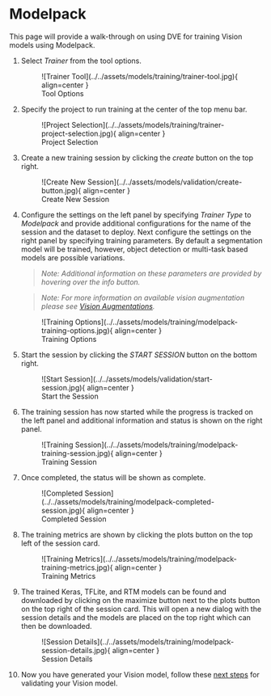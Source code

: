 # Modelpack

This page will provide a walk-through on using DVE for training Vision models using Modelpack.

1. Select *Trainer* from the tool options. 

    <figure markdown="span">
    ![Trainer Tool](../../assets/models/training/trainer-tool.jpg){ align=center }
    <figcaption>Tool Options</figcaption>
    </figure>

2. Specify the project to run training at the center of the top menu bar.

    <figure markdown="span">
    ![Project Selection](../../assets/models/training/trainer-project-selection.jpg){ align=center }
    <figcaption>Project Selection</figcaption>
    </figure>

3. Create a new training session by clicking the *create* button on the top right.

    <figure markdown="span">
	![Create New Session](../../assets/models/validation/create-button.jpg){ align=center }
	<figcaption>Create New Session</figcaption>
	</figure>

4. Configure the settings on the left panel by specifying *Trainer Type* to *Modelpack* and provide additional configurations for the name of the session and the dataset to deploy. Next configure the settings on the right panel by specifying training parameters. By default a segmentation model will be trained, however, object detection or multi-task based models are possible variations. 

    > *Note:* 
	> *Additional information on these parameters are provided by hovering over the info button.* 

    > *Note:*
    > *For more information on available vision augmentation please see [Vision Augmentations](../augmentations.md).*

    <figure markdown="span">
    ![Training Options](../../assets/models/training/modelpack-training-options.jpg){ align=center }
    <figcaption>Training Options</figcaption>
    </figure>

5. Start the session by clicking the *START SESSION* button on the bottom right.

    <figure markdown="span">
	![Start Session](../../assets/models/validation/start-session.jpg){ align=center }
	<figcaption>Start the Session</figcaption>
	</figure>

6. The training session has now started while the progress is tracked on the left panel and additional information and status is shown on the right panel.

    <figure markdown="span">
    ![Training Session](../../assets/models/training/modelpack-training-session.jpg){ align=center }
    <figcaption>Training Session</figcaption>
    </figure>

7. Once completed, the status will be shown as complete.

    <figure markdown="span">
    ![Completed Session](../../assets/models/training/modelpack-completed-session.jpg){ align=center }
    <figcaption>Completed Session</figcaption>
    </figure>

8. The training metrics are shown by clicking the plots button on the top left of the session card. 

    <figure markdown="span">
    ![Training Metrics](../../assets/models/training/modelpack-training-metrics.jpg){ align=center }
    <figcaption>Training Metrics</figcaption>
    </figure>

9. The trained Keras, TFLite, and RTM models can be found and downloaded by clicking on the maximize button next to the plots button on the top right of the session card. This will open a new dialog with the session details and the models are placed on the top right which can then be downloaded.

    <figure markdown="span">
    ![Session Details](../../assets/models/training/modelpack-session-details.jpg){ align=center }
    <figcaption>Session Details</figcaption>
    </figure>

10. Now you have generated your Vision model, follow these [next steps](../validation/1_modelpack.md) for validating your Vision model.